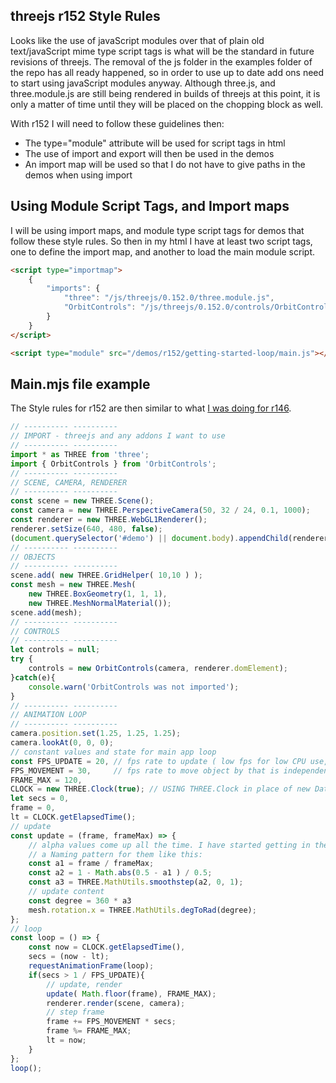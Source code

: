 ## threejs r152 Style Rules

Looks like the use of javaScript modules over that of plain old text\/javaScript mime type script tags is what will be the standard in future revisions of threejs. The removal of the js folder in the examples folder of the repo has all ready happened, so in order to use up to date add ons  need to start using javaScript modules anyway. Although three.js, and three.module.js are still being rendered in builds of threejs at this point, it is only a matter of time until they will be placed on the chopping block as well.

With r152 I will need to follow these guidelines then:

* The type="module" attribute will be used for script tags in html
* The use of import and export will then be used in the demos
* An import map will be used so that I do not have to give paths in the demos when using import

## Using Module Script Tags, and Import maps

I will be using import maps, and module type script tags for demos that follow these style rules. So then in my html I have at least two script tags, one to define the import map, and another to load the main module script.

```html
<script type="importmap">
    {
        "imports": {
            "three": "/js/threejs/0.152.0/three.module.js",
            "OrbitControls": "/js/threejs/0.152.0/controls/OrbitControls.js"
        }
    }
</script>

<script type="module" src="/demos/r152/getting-started-loop/main.js"></script>
```


## Main.mjs file example

The Style rules for r152 are then similar to what [I was doing for r146](https://github.com/dustinpfister/test_threejs/blob/master/views/demos/r146/README.md).

```js
// ---------- ----------
// IMPORT - threejs and any addons I want to use
// ---------- ----------
import * as THREE from 'three';
import { OrbitControls } from 'OrbitControls';
// ---------- ----------
// SCENE, CAMERA, RENDERER
// ---------- ----------
const scene = new THREE.Scene();
const camera = new THREE.PerspectiveCamera(50, 32 / 24, 0.1, 1000);
const renderer = new THREE.WebGL1Renderer();
renderer.setSize(640, 480, false);
(document.querySelector('#demo') || document.body).appendChild(renderer.domElement);
// ---------- ----------
// OBJECTS
// ---------- ----------
scene.add( new THREE.GridHelper( 10,10 ) );
const mesh = new THREE.Mesh(
    new THREE.BoxGeometry(1, 1, 1),
    new THREE.MeshNormalMaterial());
scene.add(mesh);
// ---------- ----------
// CONTROLS
// ---------- ----------
let controls = null;
try {
    controls = new OrbitControls(camera, renderer.domElement);
}catch(e){
    console.warn('OrbitControls was not imported');
}
// ---------- ----------
// ANIMATION LOOP
// ---------- ----------
camera.position.set(1.25, 1.25, 1.25);
camera.lookAt(0, 0, 0);
// constant values and state for main app loop
const FPS_UPDATE = 20, // fps rate to update ( low fps for low CPU use, but choppy video )
FPS_MOVEMENT = 30,     // fps rate to move object by that is independent of frame update rate
FRAME_MAX = 120,
CLOCK = new THREE.Clock(true); // USING THREE.Clock in place of new Date() or Date.now()
let secs = 0,
frame = 0,
lt = CLOCK.getElapsedTime();
// update
const update = (frame, frameMax) => {
    // alpha values come up all the time. I have started getting in the habbit of having
    // a Naming pattern for them like this:
    const a1 = frame / frameMax;
    const a2 = 1 - Math.abs(0.5 - a1 ) / 0.5;
    const a3 = THREE.MathUtils.smoothstep(a2, 0, 1);
    // update content
    const degree = 360 * a3
    mesh.rotation.x = THREE.MathUtils.degToRad(degree);
};
// loop
const loop = () => {
    const now = CLOCK.getElapsedTime(),
    secs = (now - lt);
    requestAnimationFrame(loop);
    if(secs > 1 / FPS_UPDATE){
        // update, render
        update( Math.floor(frame), FRAME_MAX);
        renderer.render(scene, camera);
        // step frame
        frame += FPS_MOVEMENT * secs;
        frame %= FRAME_MAX;
        lt = now;
    }
};
loop();
```
